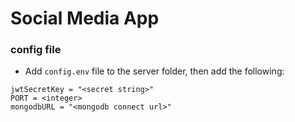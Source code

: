 # Social Media App

### config file
- Add `config.env` file to the server folder, then add the following:
```
jwtSecretKey = "<secret string>"
PORT = <integer>
mongodbURL = "<mongodb connect url>"
```